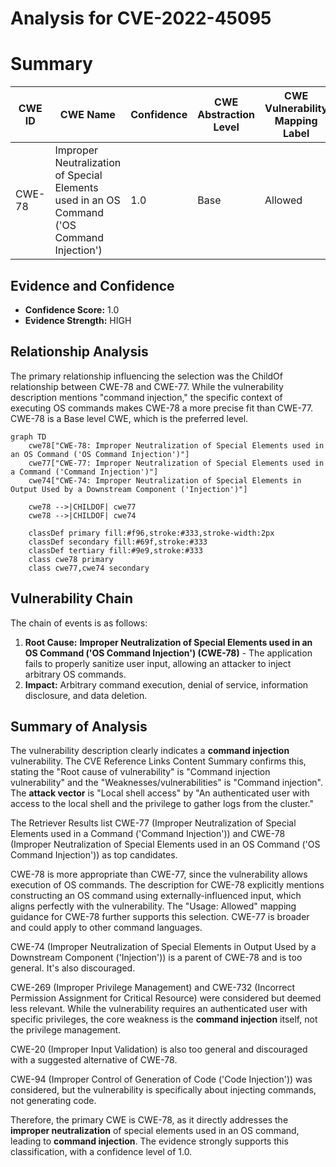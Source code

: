 # Analysis for CVE-2022-45095

# Summary

| CWE ID | CWE Name | Confidence | CWE Abstraction Level | CWE Vulnerability Mapping Label | CWE-Vulnerability Mapping Notes |
|---|---|---|---|---|---|
| CWE-78 | Improper Neutralization of Special Elements used in an OS Command ('OS Command Injection') | 1.0 | Base | Allowed | Primary CWE |

## Evidence and Confidence

*   **Confidence Score:** 1.0
*   **Evidence Strength:** HIGH

## Relationship Analysis
The primary relationship influencing the selection was the ChildOf relationship between CWE-78 and CWE-77. While the vulnerability description mentions "command injection," the specific context of executing OS commands makes CWE-78 a more precise fit than CWE-77. CWE-78 is a Base level CWE, which is the preferred level.

```mermaid
graph TD
    cwe78["CWE-78: Improper Neutralization of Special Elements used in an OS Command ('OS Command Injection')"]
    cwe77["CWE-77: Improper Neutralization of Special Elements used in a Command ('Command Injection')"]
    cwe74["CWE-74: Improper Neutralization of Special Elements in Output Used by a Downstream Component ('Injection')"]

    cwe78 -->|CHILDOF| cwe77
    cwe78 -->|CHILDOF| cwe74
    
    classDef primary fill:#f96,stroke:#333,stroke-width:2px
    classDef secondary fill:#69f,stroke:#333
    classDef tertiary fill:#9e9,stroke:#333
    class cwe78 primary
    class cwe77,cwe74 secondary
```

## Vulnerability Chain
The chain of events is as follows:

1.  **Root Cause:** **Improper Neutralization of Special Elements used in an OS Command ('OS Command Injection') (CWE-78)** - The application fails to properly sanitize user input, allowing an attacker to inject arbitrary OS commands.
2.  **Impact:** Arbitrary command execution, denial of service, information disclosure, and data deletion.

## Summary of Analysis
The vulnerability description clearly indicates a **command injection** vulnerability. The CVE Reference Links Content Summary confirms this, stating the "Root cause of vulnerability" is "Command injection vulnerability" and the "Weaknesses/vulnerabilities" is "Command injection". The **attack vector** is "Local shell access" by "An authenticated user with access to the local shell and the privilege to gather logs from the cluster."

The Retriever Results list CWE-77 (Improper Neutralization of Special Elements used in a Command ('Command Injection')) and CWE-78 (Improper Neutralization of Special Elements used in an OS Command ('OS Command Injection')) as top candidates.

CWE-78 is more appropriate than CWE-77, since the vulnerability allows execution of OS commands. The description for CWE-78 explicitly mentions constructing an OS command using externally-influenced input, which aligns perfectly with the vulnerability. The "Usage: Allowed" mapping guidance for CWE-78 further supports this selection. CWE-77 is broader and could apply to other command languages.

CWE-74 (Improper Neutralization of Special Elements in Output Used by a Downstream Component ('Injection')) is a parent of CWE-78 and is too general. It's also discouraged.

CWE-269 (Improper Privilege Management) and CWE-732 (Incorrect Permission Assignment for Critical Resource) were considered but deemed less relevant. While the vulnerability requires an authenticated user with specific privileges, the core weakness is the **command injection** itself, not the privilege management.

CWE-20 (Improper Input Validation) is also too general and discouraged with a suggested alternative of CWE-78.

CWE-94 (Improper Control of Generation of Code ('Code Injection')) was considered, but the vulnerability is specifically about injecting commands, not generating code.

Therefore, the primary CWE is CWE-78, as it directly addresses the **improper neutralization** of special elements used in an OS command, leading to **command injection**. The evidence strongly supports this classification, with a confidence level of 1.0.